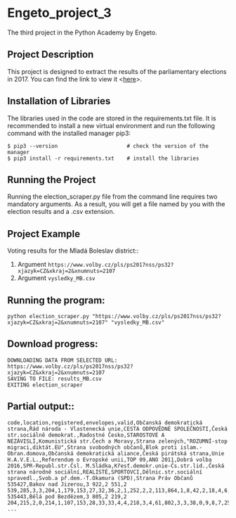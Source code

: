# Engeto_project_3
The third project in the Python Academy by Engeto.

## Project Description
This project is designed to extract the results of the parliamentary elections in 2017. You can find the link to view it <[here](https://www.volby.cz/pls/ps2017nss/ps3?xjazyk=CZ)>.

## Installation of Libraries
The libraries used in the code are stored in the requirements.txt file.
It is recommended to install a new virtual environment and run the following command with the installed manager pip3:
```
$ pip3 --version                      # check the version of the manager
$ pip3 install -r requirements.txt    # install the libraries
```

## Running the Project
Running the election_scraper.py file from the command line requires two mandatory arguments.
As a result, you will get a file named by you with the election results and a .csv extension.

## Project Example
Voting results for the Mladá Boleslav district::
1. Argument ```https://www.volby.cz/pls/ps2017nss/ps32?xjazyk=CZ&xkraj=2&xnumnuts=2107```
2. Argument ```vysledky_MB.csv```

## Running the program:
```
python election_scraper.py "https://www.volby.cz/pls/ps2017nss/ps32?xjazyk=CZ&xkraj=2&xnumnuts=2107" "vysledky_MB.csv"
```
## Download progress:
```
DOWNLOADING DATA FROM SELECTED URL: https://www.volby.cz/pls/ps2017nss/ps32?xjazyk=CZ&xkraj=2&xnumnuts=2107
SAVING TO FILE: results_MB.csv
EXITING election_scraper
```
## Partial output::
```
code,location,registered,envelopes,valid,Občanská demokratická strana,Řád národa - Vlastenecká unie,CESTA ODPOVĚDNÉ SPOLEČNOSTI,Česká str.sociálně demokrat.,Radostné Česko,STAROSTOVÉ A NEZÁVISLÍ,Komunistická str.Čech a Moravy,Strana zelených,"ROZUMNÍ-stop migraci,diktát.EU",Strana svobodných občanů,Blok proti islam.-Obran.domova,Občanská demokratická aliance,Česká pirátská strana,Unie H.A.V.E.L.,Referendum o Evropské unii,TOP 09,ANO 2011,Dobrá volba 2016,SPR-Republ.str.Čsl. M.Sládka,Křesť.demokr.unie-Čs.str.lid.,Česká strana národně sociální,REALISTÉ,SPORTOVCI,Dělnic.str.sociální spravedl.,Svob.a př.dem.-T.Okamura (SPD),Strana Práv Občanů
535427,Bakov nad Jizerou,3 922,2 551,2 539,285,3,3,204,1,179,153,27,32,36,2,1,252,2,2,113,864,1,8,42,2,18,4,6,295,4
535443,Bělá pod Bezdězem,3 805,2 219,2 204,215,2,0,214,1,107,153,28,33,33,4,4,218,3,4,61,802,3,3,38,0,9,8,7,253,1
...
```
